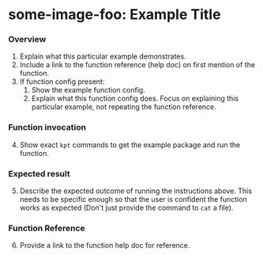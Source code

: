 # some-image-foo: Example Title

### Overview

1. Explain what this particular example demonstrates.
2. Include a link to the function reference (help doc) on first mention of the function.
3. If function config present:
    1. Show the example function config.
    1. Explain what this function config does.
    Focus on explaining this particular example, not repeating the function reference.

### Function invocation

4. Show exact `kpt` commands to get the example package and run the function.

### Expected result

5. Describe the expected outcome of running the instructions above. This needs to be specific enough
 so that the user is confident the function works as expected (Don't just provide the command to `cat` a file).

### Function Reference

6. Provide a link to the function help doc for reference.
